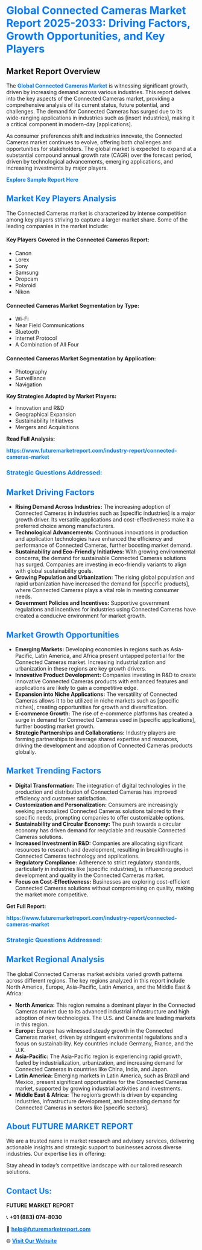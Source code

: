<h1 style="color: #007BFF;">Global Connected Cameras Market Report 2025-2033: Driving Factors, Growth Opportunities, and Key Players</h1>

<section id="overview">
<h2>Market Report Overview</h2>
<p>The <a href="https://www.futuremarketreport.com/industry-report/connected-cameras-market" style="color: #007BFF; text-decoration: none;"><strong>Global Connected Cameras Market</strong></a> is witnessing significant growth, driven by increasing demand across various industries. This report delves into the key aspects of the Connected Cameras market, providing a comprehensive analysis of its current status, future potential, and challenges. The demand for Connected Cameras has surged due to its wide-ranging applications in industries such as [insert industries], making it a critical component in modern-day [applications].</p>
<p>As consumer preferences shift and industries innovate, the Connected Cameras market continues to evolve, offering both challenges and opportunities for stakeholders. The global market is expected to expand at a substantial compound annual growth rate (CAGR) over the forecast period, driven by technological advancements, emerging applications, and increasing investments by major players.</p>
</section>

<section id="overview">
<p><a href="https://www.futuremarketreport.com/request-sample/reportId=81875" style="color: #007BFF; text-decoration: none;"><strong>Explore Sample Report Here</strong></a></p>
</section>

<section id="key-players">
<h2 style="color: #007BFF;">Market Key Players Analysis</h2>
<p>The Connected Cameras market is characterized by intense competition among key players striving to capture a larger market share. Some of the leading companies in the market include:</p>
<h4>Key Players Covered in the Connected Cameras Report:</h4>
<ul><li>Canon</li><li>Lorex</li><li>Sony</li><li>Samsung</li><li>Dropcam</li><li>Polaroid</li><li>Nikon</li></ul>
<h4>Connected Cameras Market Segmentation by Type:</h4>
<ul><li>Wi-Fi</li><li>Near Field Communications</li><li>Bluetooth</li><li>Internet Protocol</li><li>A Combination of All Four</li></ul>

<h4>Connected Cameras Market Segmentation by Application:</h4>
<ul><li>Photography</li><li>Surveillance</li><li>Navigation</li></ul>
<p><strong>Key Strategies Adopted by Market Players:</strong></p>
<ul>
<li>Innovation and R&D</li>
<li>Geographical Expansion</li>
<li>Sustainability Initiatives</li>
<li>Mergers and Acquisitions</li>
</ul>
</section>

<section>
<p><strong>Read Full Analysis: </strong></p><a href="https://www.futuremarketreport.com/industry-report/connected-cameras-market" style="color: #007BFF; text-decoration: none;"><strong>https://www.futuremarketreport.com/industry-report/connected-cameras-market</strong></a>
<h3 style="color: #007BFF;">Strategic Questions Addressed:</h3>
</section>

<section id="driving-factors">
<h2 style="color: #007BFF;">Market Driving Factors</h2>
<ul>
<li><strong>Rising Demand Across Industries:</strong> The increasing adoption of Connected Cameras in industries such as [specific industries] is a major growth driver. Its versatile applications and cost-effectiveness make it a preferred choice among manufacturers.</li>
<li><strong>Technological Advancements:</strong> Continuous innovations in production and application technologies have enhanced the efficiency and performance of Connected Cameras, further boosting market demand.</li>
<li><strong>Sustainability and Eco-Friendly Initiatives:</strong> With growing environmental concerns, the demand for sustainable Connected Cameras solutions has surged. Companies are investing in eco-friendly variants to align with global sustainability goals.</li>
<li><strong>Growing Population and Urbanization:</strong> The rising global population and rapid urbanization have increased the demand for [specific products], where Connected Cameras plays a vital role in meeting consumer needs.</li>
<li><strong>Government Policies and Incentives:</strong> Supportive government regulations and incentives for industries using Connected Cameras have created a conducive environment for market growth.</li>
</ul>
</section>

<section id="growth-opportunities">
<h2 style="color: #007BFF;">Market Growth Opportunities</h2>
<ul>
<li><strong>Emerging Markets:</strong> Developing economies in regions such as Asia-Pacific, Latin America, and Africa present untapped potential for the Connected Cameras market. Increasing industrialization and urbanization in these regions are key growth drivers.</li>
<li><strong>Innovative Product Development:</strong> Companies investing in R&D to create innovative Connected Cameras products with enhanced features and applications are likely to gain a competitive edge.</li>
<li><strong>Expansion into Niche Applications:</strong> The versatility of Connected Cameras allows it to be utilized in niche markets such as [specific niches], creating opportunities for growth and diversification.</li>
<li><strong>E-commerce Growth:</strong> The rise of e-commerce platforms has created a surge in demand for Connected Cameras used in [specific applications], further boosting market growth.</li>
<li><strong>Strategic Partnerships and Collaborations:</strong> Industry players are forming partnerships to leverage shared expertise and resources, driving the development and adoption of Connected Cameras products globally.</li>
</ul>
</section>

<section id="trending-factors">
<h2 style="color: #007BFF;">Market Trending Factors</h2>
<ul>
<li><strong>Digital Transformation:</strong> The integration of digital technologies in the production and distribution of Connected Cameras has improved efficiency and customer satisfaction.</li>
<li><strong>Customization and Personalization:</strong> Consumers are increasingly seeking personalized Connected Cameras solutions tailored to their specific needs, prompting companies to offer customizable options.</li>
<li><strong>Sustainability and Circular Economy:</strong> The push towards a circular economy has driven demand for recyclable and reusable Connected Cameras solutions.</li>
<li><strong>Increased Investment in R&D:</strong> Companies are allocating significant resources to research and development, resulting in breakthroughs in Connected Cameras technology and applications.</li>
<li><strong>Regulatory Compliance:</strong> Adherence to strict regulatory standards, particularly in industries like [specific industries], is influencing product development and quality in the Connected Cameras market.</li>
<li><strong>Focus on Cost-Effectiveness:</strong> Businesses are exploring cost-efficient Connected Cameras solutions without compromising on quality, making the market more competitive.</li>
</ul>
</section>

<section>
<p><strong>Get Full Report: </strong></p><a href="https://www.futuremarketreport.com/industry-report/connected-cameras-market" style="color: #007BFF; text-decoration: none;"><strong>https://www.futuremarketreport.com/industry-report/connected-cameras-market</strong></a>
<h3 style="color: #007BFF;">Strategic Questions Addressed:</h3>
</section>


<section id="regional-analysis">
<h2 style="color: #007BFF;">Market Regional Analysis</h2>
<p>The global Connected Cameras market exhibits varied growth patterns across different regions. The key regions analyzed in this report include North America, Europe, Asia-Pacific, Latin America, and the Middle East & Africa:</p>
<ul>
<li><strong>North America:</strong> This region remains a dominant player in the Connected Cameras market due to its advanced industrial infrastructure and high adoption of new technologies. The U.S. and Canada are leading markets in this region.</li>
<li><strong>Europe:</strong> Europe has witnessed steady growth in the Connected Cameras market, driven by stringent environmental regulations and a focus on sustainability. Key countries include Germany, France, and the U.K.</li>
<li><strong>Asia-Pacific:</strong> The Asia-Pacific region is experiencing rapid growth, fueled by industrialization, urbanization, and increasing demand for Connected Cameras in countries like China, India, and Japan.</li>
<li><strong>Latin America:</strong> Emerging markets in Latin America, such as Brazil and Mexico, present significant opportunities for the Connected Cameras market, supported by growing industrial activities and investments.</li>
<li><strong>Middle East & Africa:</strong> The region’s growth is driven by expanding industries, infrastructure development, and increasing demand for Connected Cameras in sectors like [specific sectors].</li>
</ul>
</section>

<footer>
<h2 style="color: #007BFF;">About FUTURE MARKET REPORT</h2>
<p>We are a trusted name in market research and advisory services, delivering actionable insights and strategic support to businesses across diverse industries. Our expertise lies in offering:</p>

<p>Stay ahead in today’s competitive landscape with our tailored research solutions.</p>

<h2 style="color: #007BFF;">Contact Us:</h2>
<p><strong>FUTURE MARKET REPORT</strong></p>
<p>📞 <strong>+91 (883) 074-8030</strong></p>
<p>📧 <strong><a href="mailto:help@futuremarketreport.com" style="color: #007BFF;">help@futuremarketreport.com</a></strong></p>
<p>🌐 <strong><a href="https://www.futuremarketreport.com/" style="color: #007BFF;">Visit Our Website</a></strong></p>
</footer>